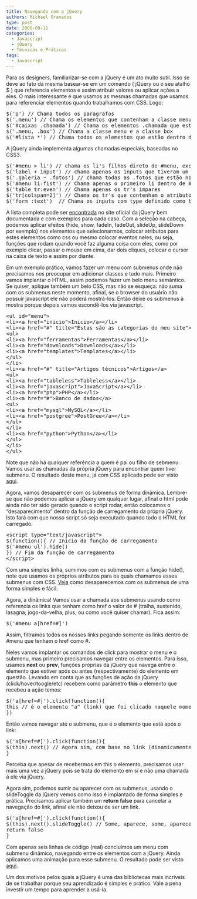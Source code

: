 ```yaml
---
title: Navegando com a jQuery
authors: Michael Granados
type: post
date: 2008-09-11
categories:
  - Javascript
  - jQuery
  - Técnicas e Práticas
tags:
  - Javascript
---
```

Para os designers, familiarizar-se com a jQuery é um ato muito sutil. Isso se deve ao fato da mesma basear-se em um comando ( jQuery ou o seu atalho $ ) que referencia elementos e assim atribuir valores ou aplicar ações a eles. O mais interessante é que usamos as mesmas chamadas que usamos para referenciar elementos quando trabalhamos com CSS. Logo:
<!--more-->

<pre>$('p') // Chama todos os paragrafos
$('.menu') // Chama os elementos que contenham a classe menu
$('#caixas .chamada') // Chama os elementos .chamada que estão dentro de #caixas
$('.menu, .box') // Chama a classe menu e a classe box
$('#lista *') // Chama todos os elementos que estão dentro de #lista</pre>


A jQuery ainda implementa algumas chamadas especiais, baseadas no CSS3.

<pre>$('#menu &gt; li') // chama os li's filhos direto de #menu, exclui #menu li li
$('label + input') // chama apenas os inputs que tiveram um label antes &lt;label&gt;&lt;/label&gt; &lt;input /&gt;
$('.galeria ~ .fotos') // chama todas as .fotos que estão no mesmo nivel e após .galeria
$('#menu li:fist') // Chama apenas o primeiro li dentro de #menu
$('table tr:even') // Chama apenas os tr's impares
$('tr[colspan=2]') // Chama os tr's que contenham o atributo colspan definido como 2
$('form :text')  // Chama os inputs com type definido como text, caixas de texto</pre>

A lista completa pode ser [encontrada][1] no site oficial da jQuery bem documentada e com exemplos para cada caso. Com a seleção na cabeça, podemos aplicar efeitos (hide, show, fadeIn, fadeOut, slideUp, slideDown por exemplo) nos elementos que selecionarmos, colocar atributos para estes elementos como css ou mesmo colocar eventos neles, ou seja, funções que rodam quando você faz alguma coisa com eles, como por exemplo clicar, passar o mouse em cima, dar dois cliques, colocar o cursor na caixa de texto e assim por diante.

Em um exemplo prático, vamos fazer um menu com submenus onde não precisamos nos preocupar em adicionar classes e tudo mais. Primeiro vamos implantar o HTML, assim podemos fazer um belo menu semântico. Se quiser, aplique também um belo CSS, mas não se esqueça: não suma com os submenus neste momento, afinal, se o browser do usuário não possuir javascript ele não poderá mostrá-los. Então deixe os submenus à mostra porque depois vamos escondê-los via javascript.

<pre>&lt;ul id="menu"&gt;
&lt;li&gt;&lt;a href="inicio"&gt;Inicio&lt;/a&gt;&lt;/li&gt;
&lt;li&gt;&lt;a href="#" title="Estas são as categorias do meu site"&gt;Categorias&lt;/a&gt;
&lt;ul&gt;
&lt;li&gt;&lt;a href="ferramentas"&gt;Ferramentas&lt;/a&gt;&lt;/li&gt;
&lt;li&gt;&lt;a href="downloads"&gt;Downloads&lt;/a&gt;&lt;/li&gt;
&lt;li&gt;&lt;a href="templates"&gt;Templates&lt;/a&gt;&lt;/li&gt;
&lt;/ul&gt;
&lt;/li&gt;
&lt;li&gt;&lt;a href="#" title="Artigos técnicos"&gt;Artigos&lt;/a&gt;
&lt;ul&gt;
&lt;li&gt;&lt;a href="tableless"&gt;Tableless&lt;/a&gt;&lt;/li&gt;
&lt;li&gt;&lt;a href="javascript"&gt;JavaScript&lt;/a&gt;&lt;/li&gt;
&lt;li&gt;&lt;a href="php"&gt;PHP&lt;/a&gt;&lt;/li&gt;
&lt;li&gt;&lt;a href="#"&gt;Banco de dados&lt;/a&gt;
&lt;ul&gt;
&lt;li&gt;&lt;a href="mysql"&gt;MySQL&lt;/a&gt;&lt;/li&gt;
&lt;li&gt;&lt;a href="postgree"&gt;PostGree&lt;/a&gt;&lt;/li&gt;
&lt;/ul&gt;
&lt;/li&gt;
&lt;li&gt;&lt;a href="python"&gt;Python&lt;/a&gt;&lt;/li&gt;
&lt;/ul&gt;
&lt;/li&gt;
&lt;/ul&gt;</pre>

Note que não há qualquer referência a quem é pai ou filho de sebmenu. Vamos usar as chamadas da própria jQuery para encontrar quem tiver submenu. O resultado deste menu, já com CSS aplicado pode ser visto [aqui][2].

Agora, vamos desaparecer com os submenus de forma dinâmica. Lembre-se que não podemos aplicar a jQuery em qualquer lugar, afinal o html pode ainda não ter sido gerado quando o script rodar, então colocamos o &#8220;desaparecimento&#8221; dentro da função de carregamento da própria jQuery. Isto fará com que nosso script só seja executado quando todo o HTML for carregado.

<pre>&lt;script type="text/javascript"&gt;
$(function(){ // Inicio da função de carregamento
$('#menu ul').hide()
}) // Fim da função de carregamento
&lt;/script&gt;</pre>

Com uma simples linha, sumimos com os submenus com a função hide(), note que usamos os próprios atributos para os quais chamamos esses submenus com CSS. [Veja][3] como desaparecemos com os submenus de uma forma simples e fácil.

Agora, a dinâmica! Vamos usar a chamada aos submenus usando como referencia os links que tenham como href o valor de # (tralha, sustenido, lasagna, jogo-da-velha, plus, ou como você quiser chamar). Fica assim:

<pre>$('#menu a[href=#]')</pre>

Assim, filtramos todos os nossos links pegando somente os links dentro de #menu que tenham o href como #.

Neles vamos implantar os comandos de click para mostrar o menu e o submenu, mas primeiro precisamos navegar entre os elementos. Para isso, usamos **next** ou **prev**, funções próprias da jQuery que navega entre o elemento que estiver após ou antes (respectivamente) do elemento em questão. Levando em conta que as funções de ação da jQuery (click/hover/toogle/etc) recebem como parâmetro **this** o elemento que recebeu a ação temos:

<pre>$('a[href=#]').click(function(){
this // é o elemento "a" (link) que foi clicado naquele momento
})</pre>

Então vamos navegar até o submenu, que é o elemento que está após o link:

<pre>$('a[href=#]').click(function(){
$(this).next() // Agora sim, com base no link (dinamicamente) temos o submenu
}</pre>

Perceba que apesar de recebermos em this o elemento, precisamos usar mais uma vez a jQuery pois se trata do elemento em si e não uma chamada à ele via jQuery.

Agora sim, podemos sumir ou aparecer com os submenus, usando o slideToggle da jQuery vemos como isso é implantado de forma simples e prática. Precisamos aplicar também um **return false** para cancelar a navegação do link, afinal ele não deixou de ser um link.

<pre>$('a[href=#]').click(function(){
$(this).next().slideToggle() // Some, aparece, some, aparece, incrivelmente simples com a jQuery
return false
}</pre>

Com apenas seis linhas de código (real) concluímos um menu com submenu dinâmico, navegando entre os elementos com a jQuery. Ainda aplicamos uma animação para esse submenu. O resultado pode ser visto [aqui][4].

Um dos motivos pelos quais a jQuery é uma das bibliotecas mais incríveis de se trabalhar porque seu aprendizado é simples e prático. Vale a pena investir um tempo para aprender a usá-la.

 [1]: https://docs.jquery.com/Selectors "Selectores da jQuery"
 [2]: https://dgmike.com.br/tableless/jquery/menu-submenu-parte1.html "Aplicação do HTML e JavaScript ao menu com submenu"
 [3]: https://dgmike.com.br/tableless/jquery/menu-submenu-parte2.html "Sumindo com os submenus com uma linha de código"
 [4]: https://dgmike.com.br/tableless/jquery/menu-submenu-parte3.html "Versão final do menu com submenu dinâmico"